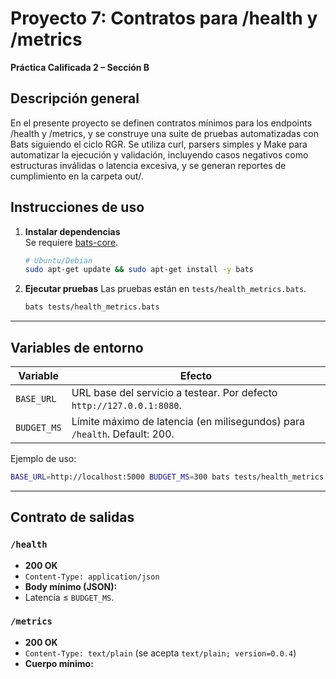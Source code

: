 # Proyecto 7: Contratos para /health y /metrics
**Práctica Calificada 2 – Sección B**

## Descripción general
En el presente proyecto se definen contratos mínimos para los endpoints /health y /metrics, y se construye una suite de pruebas automatizadas con Bats siguiendo el ciclo RGR. Se utiliza curl, parsers simples y Make para automatizar la ejecución y validación, incluyendo casos negativos como estructuras inválidas o latencia excesiva, y se generan reportes de cumplimiento en la carpeta out/.


## Instrucciones de uso

1. **Instalar dependencias**  
   Se requiere [bats-core](https://github.com/bats-core/bats-core).

   ```bash
   # Ubuntu/Debian
   sudo apt-get update && sudo apt-get install -y bats
   ```

2. **Ejecutar pruebas**
   Las pruebas están en `tests/health_metrics.bats`.

   ```bash
   bats tests/health_metrics.bats
   ```

---

## Variables de entorno

| Variable    | Efecto                                                                    |
| ----------- | ------------------------------------------------------------------------- |
| `BASE_URL`  | URL base del servicio a testear. Por defecto `http://127.0.0.1:8080`.     |
| `BUDGET_MS` | Límite máximo de latencia (en milisegundos) para `/health`. Default: 200. |

Ejemplo de uso:

```bash
BASE_URL=http://localhost:5000 BUDGET_MS=300 bats tests/health_metrics.bats
```

---

## Contrato de salidas

### `/health`

* **200 OK**
* `Content-Type: application/json`
* **Body mínimo (JSON):**
* Latencia ≤ `BUDGET_MS`.

### `/metrics`

* **200 OK**
* `Content-Type: text/plain` (se acepta `text/plain; version=0.0.4`)
* **Cuerpo mínimo:**
